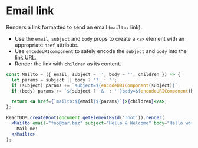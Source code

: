 # Email link

Renders a link formatted to send an email (`mailto:` link).

* Use the `email`, `subject` and `body` props to create a `<a>` element with an appropriate `href` attribute.
* Use `encodeURIcomponent` to safely encode the `subject` and `body` into the link URL.
* Render the link with `children` as its content.

```jsx
const Mailto = ({ email, subject = '', body = '', children }) => {
  let params = subject || body ? '?' : '';
  if (subject) params += `subject=${encodeURIComponent(subject)}`;
  if (body) params += `${subject ? '&' : ''}body=${encodeURIComponent(body)}`;

  return <a href={`mailto:${email}${params}`}>{children}</a>;
};
```

```jsx
ReactDOM.createRoot(document.getElementById('root')).render(
  <Mailto email="foo@bar.baz" subject="Hello & Welcome" body="Hello world!">
    Mail me!
  </Mailto>
);
```
